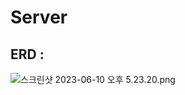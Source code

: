 # Server

## ERD :
![스크린샷 2023-06-10 오후 5.23.20.png](..%2F..%2F..%2FLibrary%2FMobile%20Documents%2Fcom%7Eapple%7ECloudDocs%2FScreenShot%2F%EC%8A%A4%ED%81%AC%EB%A6%B0%EC%83%B7%202023-06-10%20%EC%98%A4%ED%9B%84%205.23.20.png)
